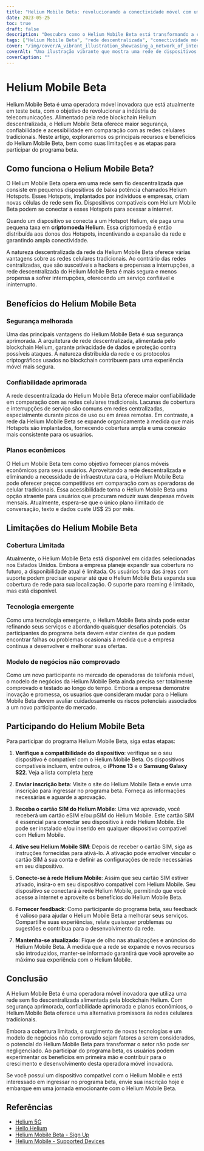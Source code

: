 ```yaml
---
title: "Helium Mobile Beta: revolucionando a conectividade móvel com uma rede descentralizada"
date: 2023-05-25
toc: true
draft: false
description: "Descubra como o Helium Mobile Beta está transformando a conectividade móvel com sua rede descentralizada, garantindo segurança, confiabilidade e acessibilidade para os usuários."
tags: ["Helium Mobile Beta", "rede descentralizada", "conectividade móvel", "seguro", "confiável", "planos acessíveis", "Pontos quentes de hélio", "blockchain de hélio", "programa beta", "rede sem fio", "redes celulares", "operadora de celular", "inovação", "tecnologia", "expansão da rede", "feedback do usuário", "interrupção da indústria", "Dispositivo compatível com Helium Mobile", "aplicativo", "tecnologia emergente"]
cover: "/img/cover/A_vibrant_illustration_showcasing_a_network_of_interconnected_devices.png"
coverAlt: "Uma ilustração vibrante que mostra uma rede de dispositivos interconectados com a marca Helium Mobile, simbolizando a abordagem inovadora e descentralizada da conectividade móvel."
coverCaption: ""
---
```


# Helium Mobile Beta

Helium Mobile Beta é uma operadora móvel inovadora que está atualmente em teste beta, com o objetivo de revolucionar a indústria de telecomunicações. Alimentado pela rede blockchain Helium descentralizada, o Helium Mobile Beta oferece maior segurança, confiabilidade e acessibilidade em comparação com as redes celulares tradicionais. Neste artigo, exploraremos os principais recursos e benefícios do Helium Mobile Beta, bem como suas limitações e as etapas para participar do programa beta.

## Como funciona o Helium Mobile Beta?

O Helium Mobile Beta opera em uma rede sem fio descentralizada que consiste em pequenos dispositivos de baixa potência chamados Helium Hotspots. Esses Hotspots, implantados por indivíduos e empresas, criam novas células de rede sem fio. Dispositivos compatíveis com Helium Mobile Beta podem se conectar a esses Hotspots para acessar a internet.

Quando um dispositivo se conecta a um Hotspot Helium, ele paga uma pequena taxa em **criptomoeda Helium**. Essa criptomoeda é então distribuída aos donos dos Hotspots, incentivando a expansão da rede e garantindo ampla conectividade.

A natureza descentralizada da rede da Helium Mobile Beta oferece várias vantagens sobre as redes celulares tradicionais. Ao contrário das redes centralizadas, que são suscetíveis a hackers e propensas a interrupções, a rede descentralizada do Helium Mobile Beta é mais segura e menos propensa a sofrer interrupções, oferecendo um serviço confiável e ininterrupto.

## Benefícios do Helium Mobile Beta

### Segurança melhorada

Uma das principais vantagens do Helium Mobile Beta é sua segurança aprimorada. A arquitetura de rede descentralizada, alimentada pelo blockchain Helium, garante privacidade de dados e proteção contra possíveis ataques. A natureza distribuída da rede e os protocolos criptográficos usados no blockchain contribuem para uma experiência móvel mais segura.

### Confiabilidade aprimorada

A rede descentralizada do Helium Mobile Beta oferece maior confiabilidade em comparação com as redes celulares tradicionais. Lacunas de cobertura e interrupções de serviço são comuns em redes centralizadas, especialmente durante picos de uso ou em áreas remotas. Em contraste, a rede da Helium Mobile Beta se expande organicamente à medida que mais Hotspots são implantados, fornecendo cobertura ampla e uma conexão mais consistente para os usuários.

### Planos econômicos

O Helium Mobile Beta tem como objetivo fornecer planos móveis econômicos para seus usuários. Aproveitando a rede descentralizada e eliminando a necessidade de infraestrutura cara, o Helium Mobile Beta pode oferecer preços competitivos em comparação com as operadoras de celular tradicionais. Essa acessibilidade torna o Helium Mobile Beta uma opção atraente para usuários que procuram reduzir suas despesas móveis mensais. Atualmente, espera-se que o único plano ilimitado de conversação, texto e dados custe US$ 25 por mês.

## Limitações do Helium Mobile Beta

### Cobertura Limitada

Atualmente, o Helium Mobile Beta está disponível em cidades selecionadas nos Estados Unidos. Embora a empresa planeje expandir sua cobertura no futuro, a disponibilidade atual é limitada. Os usuários fora das áreas com suporte podem precisar esperar até que o Helium Mobile Beta expanda sua cobertura de rede para sua localização. O suporte para roaming é limitado, mas está disponível.

### Tecnologia emergente

Como uma tecnologia emergente, o Helium Mobile Beta ainda pode estar refinando seus serviços e abordando quaisquer desafios potenciais. Os participantes do programa beta devem estar cientes de que podem encontrar falhas ou problemas ocasionais à medida que a empresa continua a desenvolver e melhorar suas ofertas.

### Modelo de negócios não comprovado

Como um novo participante no mercado de operadoras de telefonia móvel, o modelo de negócios da Helium Mobile Beta ainda precisa ser totalmente comprovado e testado ao longo do tempo. Embora a empresa demonstre inovação e promessa, os usuários que consideram mudar para o Helium Mobile Beta devem avaliar cuidadosamente os riscos potenciais associados a um novo participante do mercado.

## Participando do Helium Mobile Beta

Para participar do programa Helium Mobile Beta, siga estas etapas:

1. **Verifique a compatibilidade do dispositivo**: verifique se o seu dispositivo é compatível com o Helium Mobile Beta. Os dispositivos compatíveis incluem, entre outros, o **iPhone 13** e o **Samsung Galaxy S22**. Veja a lista completa [here](https://support.hellohelium.com/en/articles/7240207-supported-devices)

2. **Enviar inscrição beta**: Visite o site do Helium Mobile Beta e envie uma inscrição para ingressar no programa beta. Forneça as informações necessárias e aguarde a aprovação.

3. **Receba o cartão SIM do Helium Mobile**: Uma vez aprovado, você receberá um cartão eSIM e/ou pSIM do Helium Mobile. Este cartão SIM é essencial para conectar seu dispositivo à rede Helium Mobile. Ele pode ser instalado e/ou inserido em qualquer dispositivo compatível com Helium Mobile.

4. **Ative seu Helium Mobile SIM**: Depois de receber o cartão SIM, siga as instruções fornecidas para ativá-lo. A ativação pode envolver vincular o cartão SIM à sua conta e definir as configurações de rede necessárias em seu dispositivo.

5. **Conecte-se à rede Helium Mobile**: Assim que seu cartão SIM estiver ativado, insira-o em seu dispositivo compatível com Helium Mobile. Seu dispositivo se conectará à rede Helium Mobile, permitindo que você acesse a internet e aproveite os benefícios do Helium Mobile Beta.

6. **Fornecer feedback**: Como participante do programa beta, seu feedback é valioso para ajudar o Helium Mobile Beta a melhorar seus serviços. Compartilhe suas experiências, relate quaisquer problemas ou sugestões e contribua para o desenvolvimento da rede.

7. **Mantenha-se atualizado**: Fique de olho nas atualizações e anúncios do Helium Mobile Beta. À medida que a rede se expande e novos recursos são introduzidos, manter-se informado garantirá que você aproveite ao máximo sua experiência com o Helium Mobile.

## Conclusão

A Helium Mobile Beta é uma operadora móvel inovadora que utiliza uma rede sem fio descentralizada alimentada pela blockchain Helium. Com segurança aprimorada, confiabilidade aprimorada e planos econômicos, o Helium Mobile Beta oferece uma alternativa promissora às redes celulares tradicionais.

Embora a cobertura limitada, o surgimento de novas tecnologias e um modelo de negócios não comprovado sejam fatores a serem considerados, o potencial do Helium Mobile Beta para transformar o setor não pode ser negligenciado. Ao participar do programa beta, os usuários podem experimentar os benefícios em primeira mão e contribuir para o crescimento e desenvolvimento desta operadora móvel inovadora.

Se você possui um dispositivo compatível com o Helium Mobile e está interessado em ingressar no programa beta, envie sua inscrição hoje e embarque em uma jornada emocionante com o Helium Mobile Beta.

## Referências

- [Helium 5G](https://www.helium.com/5G)
- [Hello Helium](https://hellohelium.com/)
- [Helium Mobile Beta - Sign Up](https://hellohelium.com/waitlist)
- [Helium Mobile - Supported Devices](https://support.hellohelium.com/en/articles/7240207-supported-devices)
